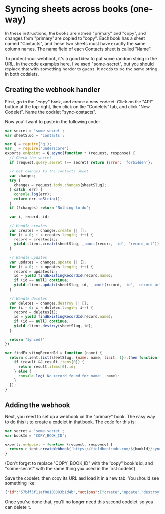 # Syncing sheets across books (one-way)

In these instructions, the books are named "primary" and "copy", and changes from "primary" are copied to "copy". Each book has a sheet named "Contacts", and these two sheets must have exactly the same column names. The name field of each Contacts sheet is called "Name".

To protect your webhook, it's a good idea to put some random string in the URL. In the code examples here, I've used "some-secret", but you should replace that with something harder to guess. It needs to be the same string in both codelets.

## Creating the webhook handler

First, go to the "copy" book, and create a new codelet. Click on the "API" button at the top-right, then click on the "Codelets" tab, and click "New Codelet". Name the codelet "sync-contacts".

Now you'll want to paste in the following code:

```js
var secret = 'some-secret';
var sheetSlug = 'contacts';

var Q = require('q');
var _ = require('underscore');
exports.endpoint = Q.async(function * (request, response) {
  // Check the secret
  if (request.query.secret !== secret) return {error: 'forbidden'};

  // Get changes to the contacts sheet
  var changes;
  try {
    changes = request.body.changes[sheetSlug];
  } catch (err) {
    console.log(err);
    return err.toString();
  }
  if (!changes) return 'Nothing to do';

  var i, record, id;

  // Handle creates
  var creates = changes.create || [];
  for (i = 0; i < creates.length; i++) {
    record = creates[i];
    yield client.create(sheetSlug, _.omit(record, 'id', 'record_url'));
  }

  // Handle updates
  var updates = changes.update || [];
  for (i = 0; i < updates.length; i++) {
    record = updates[i];
    id = yield findExistingRecordId(record.name);
    if (id == null) continue;
    yield client.update(sheetSlug, id, _.omit(record, 'id', 'record_url'));
  }

  // Handle deletes
  var deletes = changes.destroy || [];
  for (i = 0; i < deletes.length; i++) {
    record = deletes[i];
    id = yield findExistingRecordId(record.name);
    if (id == null) continue;
    yield client.destroy(sheetSlug, id);
  }

  return "Synced!"
})

var findExistingRecordId = function (name) {
  return client.list(sheetSlug, {name: name, limit: 1}).then(function (result) {
    if (result && result.items[0]) {
      return result.items[0].id;
    } else {
      console.log('No record found for name', name);
    }
  });
}
```

## Adding the webhook

Next, you need to set up a webhook on the "primary" book. The easy way to do this is to create a codelet in that book. The code for this is:

```js
var secret = 'some-secret';
var bookId = 'COPY_BOOK_ID';

exports.endpoint = function (request, response) {
  return client.createWebhook(`https://fieldbookcode.com/${bookId}/sync-contacts?secret=${bookId}`);
}
```

(Don't forget to replace "COPY_BOOK_ID" with the "copy" book's id, and "some-secret" with the same thing you used in the first codelet)

Save the codelet, then copy its URL and load it in a new tab. You should see something like:

```json
{"id":"57bdf3f11af08103003b1d4b","actions":["create","update","destroy"],"url":"https://fieldbookcode.com/COPY_BOOK_ID/sync-contacts?secret=some-secret"}
```

Once you've done that, you'll no longer need this second codelet, so you can delete it.
